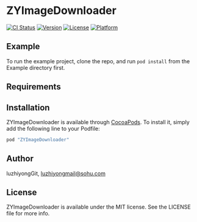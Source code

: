 # ZYImageDownloader

[![CI Status](http://img.shields.io/travis/luzhiyongGit/ZYImageDownloader.svg?style=flat)](https://travis-ci.org/luzhiyongGit/ZYImageDownloader)
[![Version](https://img.shields.io/cocoapods/v/ZYImageDownloader.svg?style=flat)](http://cocoapods.org/pods/ZYImageDownloader)
[![License](https://img.shields.io/cocoapods/l/ZYImageDownloader.svg?style=flat)](http://cocoapods.org/pods/ZYImageDownloader)
[![Platform](https://img.shields.io/cocoapods/p/ZYImageDownloader.svg?style=flat)](http://cocoapods.org/pods/ZYImageDownloader)

## Example

To run the example project, clone the repo, and run `pod install` from the Example directory first.

## Requirements

## Installation

ZYImageDownloader is available through [CocoaPods](http://cocoapods.org). To install
it, simply add the following line to your Podfile:

```ruby
pod "ZYImageDownloader"
```

## Author

luzhiyongGit, luzhiyongmail@sohu.com

## License

ZYImageDownloader is available under the MIT license. See the LICENSE file for more info.
